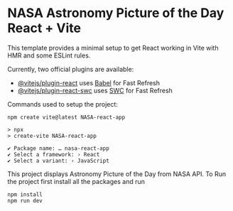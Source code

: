 #  NASA Astronomy Picture of the Day React + Vite

This template provides a minimal setup to get React working in Vite with HMR and some ESLint rules.

Currently, two official plugins are available:

- [@vitejs/plugin-react](https://github.com/vitejs/vite-plugin-react/blob/main/packages/plugin-react/README.md) uses [Babel](https://babeljs.io/) for Fast Refresh
- [@vitejs/plugin-react-swc](https://github.com/vitejs/vite-plugin-react-swc) uses [SWC](https://swc.rs/) for Fast Refresh


Commands used to setup the project:

```
npm create vite@latest NASA-react-app                                     

> npx
> create-vite NASA-react-app

✔ Package name: … nasa-react-app
✔ Select a framework: › React
✔ Select a variant: › JavaScript
```

This project displays Astronomy Picture of the Day from NASA API.
To Run the project first install all the packages and run

```
npm install
npm run dev
```
